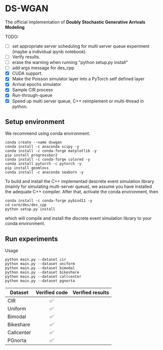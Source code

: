 # DS-WGAN

The official implementation of **Doubly Stochastic Generative Arrivals Modeling**



TODO:

- [ ] set appropriate server scheduling for multi server queue experiment (maybe a individual ipynb notebook).
- [ ] Verify results.
- [ ] erase the warning when running "python setup.py install"
- [ ] add args message for des_cpp
- [x] CUDA support.
- [x] Make the Poisson simulator layer into a PyTorch self defined layer
- [x] Arrival epochs simulator
- [x] Sample CIR process
- [x] Run-through-queue
- [x] Speed up multi server queue, C++ reimplement or multi-thread in python.

## Setup environment

We recommend using conda environment.

```
conda create --name dswgan
conda install -c anaconda scipy -y
conda install -c conda-forge matplotlib -y
pip install progressbar2
conda install -c conda-forge colored -y
conda install pytorch -c pytorch -y
pip install geomloss
conda install -c anaconda seaborn -y
```

To build and install the C++ implementad descrete event simulation library (mainly for simulating multi-server queue), we assume you have installed the adequate C++ compiler. After that, activate the conda environment, then
```
conda install -c conda-forge pybind11 -y
cd core/des/des_cpp
python setup.py install
```
which will compile and install the discrete event simulation library to your conda environment.

## Run experiments

Usage

```
python main.py --dataset cir
python main.py --dataset uniform
python main.py --dataset bimodal
python main.py --dataset bikeshare
python main.py --dataset callcenter
python main.py --dataset pgnorta
```



| Dataset    | Verified code | Verified results |
| ---------- | :-----------: | :--------------: |
| CIR        |       ✅       |                  |
| Uniform    |       ✅       |                  |
| Bimodal    |       ✅       |                  |
| Bikeshare  |       ✅       |                  |
| Callcenter |       ✅       |                  |
| PGnorta    |       ✅       |                  |

